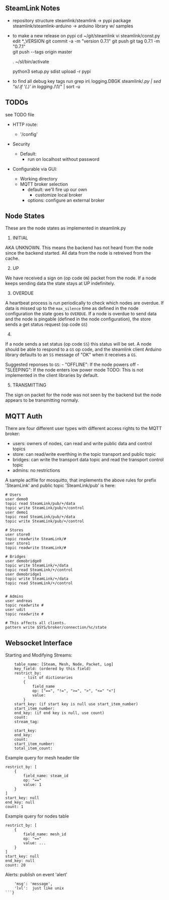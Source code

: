 ## SteamLink Notes

- repository structure
  steamlink/steamlink -> pypi package
  steamlink/steamlink-arduino	-> arduino library w/ samples

- to make a new release on pypi
	cd ~/git/steamlink
	vi steamlink/const.py   edit *_VERSION
	git commit -a -m "version 0.7.1"
	git push
	git tag 0.7.1 -m "0.7.1"	
	git push --tags origin master

	. ~/sl/bin/activate
	
	python3 setup.py sdist upload -r pypi

- to find all debug key tags run
	 grep in\ logging.DBGK steamlink/*.py | sed "s/.*if '\(.*\)' in logging.*/\1/" | sort -u
	
## TODOs
see TODO file

- HTTP route:
	- '/config'

- Security
	- Default:
		- run on localhost without password
- Configurable via GUI:
	- Working directory
	- MQTT broker selection
		- default: we'll fire up our own
			- customize local broker
		- options: configure an external broker



## Node States

These are the node states as implemented in steamlink.py

1. INITIAL

AKA UNKNOWN. This means the backend has not heard from the node since the backend started. All data from the node is retreived from the cache.

2. UP

We have received a sign on (op code `ON`) packet from the node. If a node keeps sending data the state stays at UP indefinitely. 

3. OVERDUE

A heartbeat process is run periodically to check which nodes are overdue. If data is missed up to the `max_silence` time as defined in the node configuration the state goes to `OVERDUE`. If a node is overdue to send data and the node is pingable (defined in the node configuration), the store sends a get status request (op code `GS`) 

4. <NODE STATUS> 

If a node sends a set status (op code `SS`) this status will be set. A node should be able to respond to a `GS` op code, and the steamlink client Arduino library defaults to an `SS` message of "OK" when it receives a `GS`.

Suggested reponses to `GS`:
	- "OFFLINE": If the node powers off
	- "SLEEPING": If the node enters low power mode
TODO: This is not implemented in the client libraries by default.

5. TRANSMITTING

The sign on packet for the node was not seen by the backend but the node appears to be transmitting normaly.


## MQTT Auth 

There are four different user types with different access rights to the MQTT broker:

- users:  owners of nodes, can read and write public data and control topics
- store:  can read/write everthing in the topic transport and public topic
- bridges: can write the transport data topic and read the transport control topic
- admins:  no restrictions

A sample aclfile for mosquitto, that implements the above rules for prefix 'SteamLink' and
public topic 'SteamLink/pub' is here:

```
# Users
user demo0
topic read SteamLink/pub/+/data
topic write SteamLink/pub/+/control
user demo1
topic read SteamLink/pub/+/data
topic write SteamLink/pub/+/control

# Stores
user store0
topic readwrite SteamLink/#
user store1
topic readwrite SteamLink/#

# Bridges
user demobridge0
topic write SteamLink/+/data
topic read SteamLink/+/control
user demobridge1
topic write SteamLink/+/data
topic read SteamLink/+/control


# Admins
user andreas
topic readwrite #
user udit
topic readwrite #

# This affects all clients.
pattern write $SYS/broker/connection/%c/state
```
	

## Websocket Interface
 
Starting and Modifying Streams:

```Web -> Store message:
    table_name: [Steam, Mesh, Node, Packet, Log]
    key_field: (ordered by this field)
    restrict_by:
        - list of dictionaries
        {
            field_name
            op: ["==", "!=", ">=", ">", "<=" "<"]
            value: 
        }
    start_key: (if start key is null use start_item_number)
    start_item_number:
    end_key: (if end key is null, use count)
    count:
	stream_tag:
```
```Store -> Web message:
    start_key:
    end_key:
    count:
    start_item_number:
    total_item_count:
```
Example query for mesh header tile

```table_name: Mesh
restrict_by: [
    {
        field_name: steam_id
        op: "=="
        value: 1
    }
]
start_key: null
end_key: null
count: 1
```

Example query for nodes table

```table_name: Node
restrict_by: [
    {
        field_name: mesh_id
        op: "=="
        value: ...
    }
]
start_key: null
end_key: null
count: 20
```

Alerts: publish on event 'alert'
```{ 
	'msg': 'message',
	'lvl':  just like unix
```}

